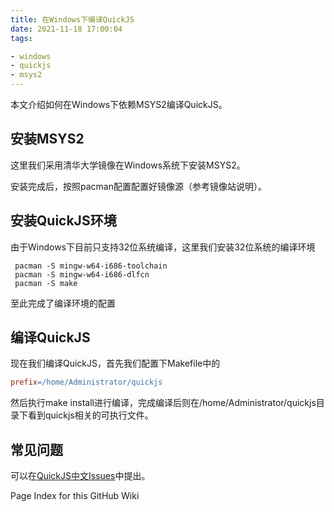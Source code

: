 ```yaml
---
title: 在Windows下编译QuickJS
date: 2021-11-18 17:00:04
tags:

- windows
- quickjs
- msys2
---
```


本文介绍如何在Windows下依赖MSYS2编译QuickJS。

## 安装MSYS2
这里我们采用清华大学镜像在Windows系统下安装MSYS2。

安装完成后，按照pacman配置配置好镜像源（参考镜像站说明）。

## 安装QuickJS环境
由于Windows下目前只支持32位系统编译，这里我们安装32位系统的编译环境

```shell
 pacman -S mingw-w64-i686-toolchain
 pacman -S mingw-w64-i686-dlfcn
 pacman -S make
```
至此完成了编译环境的配置

## 编译QuickJS
现在我们编译QuickJS，首先我们配置下Makefile中的

```makefile
prefix=/home/Administrator/quickjs
```
然后执行make install进行编译，完成编译后则在/home/Administrator/quickjs目录下看到quickjs相关的可执行文件。

## 常见问题
可以在[QuickJS中文Issues](https://github.com/quickjs-zh/QuickJS/pulls)中提出。

Page Index for this GitHub Wiki
